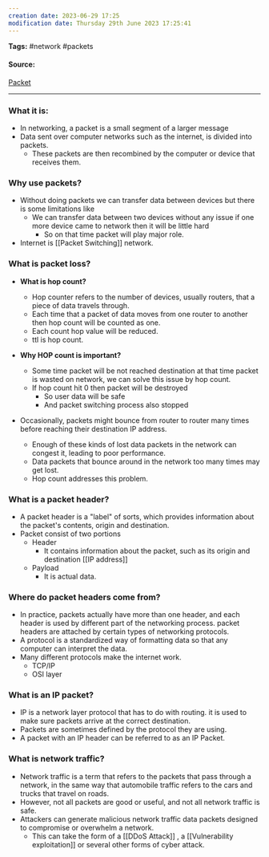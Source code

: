 ```yaml
---
creation date: 2023-06-29 17:25
modification date: Thursday 29th June 2023 17:25:41
---
```


**Tags:** #network #packets

#### Source:
[Packet](https://www.cloudflare.com/learning/network-layer/what-is-a-packet/)

--------------------------------------

### What it is:

* In networking, a packet is a small segment of a larger message
* Data sent over computer networks such as the internet, is divided into packets.
	* These packets are then recombined by the computer or device that receives them.

### Why use packets?

* Without doing packets we can transfer data between devices but there is some limitations like
	* We can transfer data between two devices without any issue if one more device came to network then it will be little hard
		* So on that time packet will play major role.
* Internet is [[Packet Switching]] network.

### What is packet loss?

* **What is hop count?**[](https://hopzero.com/what-does-hop-count-mean/)
	* Hop counter refers to the number of devices, usually routers, that a piece of data travels through.
	* Each time that a packet of data moves from one router to another then hop count will be counted as one.
	* Each count hop value will be reduced.
	* ttl is hop count.

* **Why HOP count is important?**
	* Some time packet will be not reached destination at that time packet is wasted on network, we can solve this issue by hop count.
	* If hop count hit 0 then packet will be destroyed
		* So user data will be safe
		* And packet switching process also stopped

* Occasionally, packets might bounce from router to router many times before reaching their destination IP address.
	* Enough of these kinds of lost data packets in the network can congest it, leading to poor performance.
	* Data packets that bounce around in the network too many times may get lost.
	* Hop count addresses this problem.

### What is a packet header?

* A packet header is a "label" of sorts, which provides information about the packet's contents, origin and destination.
* Packet consist of two portions
	* Header
		* It contains information about the packet, such as its origin and destination [[IP address]]
	* Payload
		* It is actual data.

### Where do packet headers come from?

* In practice, packets actually have more than one header, and each header is used by different part of the networking process. packet headers are attached by certain types of networking protocols.
* A protocol is a standardized way of formatting data so that any computer can interpret the data.
* Many different protocols make the internet work.
	* TCP/IP
	* OSI layer

### What is an IP packet?

* IP is a network layer protocol that has to do with routing. it is used to make sure packets arrive at the correct destination.
* Packets are sometimes defined by the protocol they are using.
* A packet with an IP header can be referred to as an IP Packet.


### What is network traffic?

* Network traffic is a term that refers to the packets that pass through a network, in the same way that automobile traffic refers to the cars and trucks that travel on roads.
* However, not all packets are good or useful, and not all network traffic is safe.
* Attackers can generate malicious network traffic data packets designed to compromise or overwhelm a network.
	* This can take the form of a [[DDoS Attack]] , a [[Vulnerability exploitation]] or several other forms of cyber attack.
